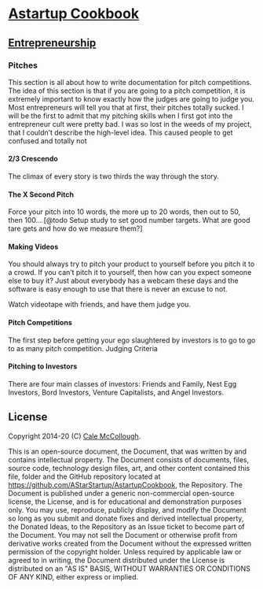 # [Astartup Cookbook](../)

## [Entrepreneurship](./)

### Pitches

This section is all about how to write documentation for pitch competitions. The idea of this section is that if you are going to a pitch competition, it is extremely important to know exactly how the judges are going to judge you.
Most entrepreneurs will tell you that at first, their pitches totally sucked. I will be the first to admit that my pitching skills when I first got into the entrepreneur cult were pretty bad. I was so lost in the weeds of my project, that I couldn’t describe the high-level idea. This caused people to get confused and totally not

#### 2/3 Crescendo 

The climax of every story is two thirds the way through the story.

#### The X Second Pitch

Force your pitch into 10 words, the more up to 20 words, then out to 50, then 100… 
[@todo Setup study to set good number targets. What are good tare gets and how do we measure them?]

#### Making Videos

You should always try to pitch your product to yourself before you pitch it to a crowd. If you can’t pitch it to yourself, then how can you expect someone else to buy it? Just about everybody has a webcam these days and the software is easy enough to use that there is never an excuse to not.

Watch videotape with friends, and have them judge you.

#### Pitch Competitions

The first step before getting your ego slaughtered by investors is to go to go to as many pitch competition. 
Judging Criteria

#### Pitching to Investors

There are four main classes of investors: Friends and Family, Nest Egg Investors, Bord Investors, Venture Capitalists, and Angel Investors.

## License

Copyright 2014-20 (C) [Cale McCollough](https://cookingwithcale.org).

This is an open-source document, the Document, that was written by and contains intellectual property. The Document consists of documents, files, source code, technology design files, art, and other content contained this file, folder and the GitHub repository located at <https://github.com/AStarStartup/AstartupCookbook>, the Repository. The Document is published under a generic non-commercial open-source license, the License, and is for educational and demonstration purposes only. You may use, reproduce, publicly display, and modify the Document so long as you submit and donate fixes and derived intellectual property, the Donated Ideas, to the Repository as an Issue ticket to become part of the Document. You may not sell the Document or otherwise profit from derivative works created from the Document without the expressed written permission of the copyright holder. Unless required by applicable law or agreed to in writing, the Document distributed under the License is distributed on an "AS IS" BASIS, WITHOUT WARRANTIES OR CONDITIONS OF ANY KIND, either express or implied.
